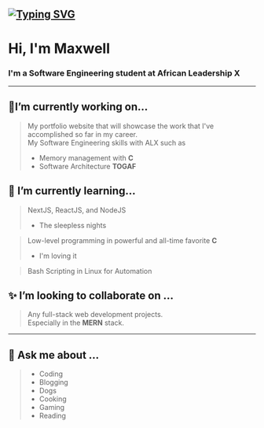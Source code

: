 
[![Typing SVG](https://readme-typing-svg.demolab.com/?lines=My+name+is+Maxwell;I+am+a+full+stack+software+engineer;and+a+SecOps+Zealot;I+am+open+to+collaboration+on+coding+projects;MongoDB+ExpressJS+ReactJS+NodeJS)](https://git.io/typing-svg)
---
# **Hi, I'm Maxwell**  
### I'm a Software Engineering student at African Leadership X  
---
## 🔭I’m currently working on...
> My portfolio website that will showcase the work that I've accomplished so far in my career.  
> My Software Engineering skills with ALX such as
> * Memory management with **C**
> * Software Architecture **TOGAF**

## 🌱 I’m currently learning...
> NextJS, ReactJS, and NodeJS  
> * The sleepless nights  

> Low-level programming in powerful and all-time favorite **C**  
> * I'm loving it
  
> Bash Scripting in Linux for Automation  

## ✨ I’m looking to collaborate on ...  
> Any full-stack web development projects.  
> Especially in the **MERN** stack.

---
## 💬 Ask me about ...  
> * Coding  
> * Blogging  
> * Dogs  
> * Cooking  
> * Gaming  
> * Reading  
  <!--
  📫 Coding profiles.
Twitter:
Github:
Leetcode:
Hashnode:
Reddit:
Stack overflow: -->
